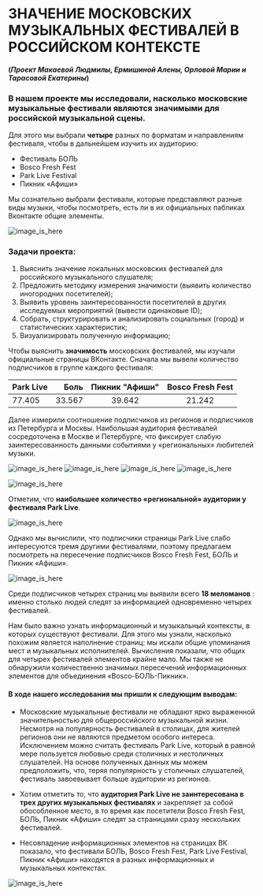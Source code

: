# ЗНАЧЕНИЕ МОСКОВСКИХ МУЗЫКАЛЬНЫХ ФЕСТИВАЛЕЙ В РОССИЙСКОМ КОНТЕКСТЕ

#### (*Проект Макаевой Людмилы, Ермишиной Алены, Орловой Марии и Тарасовой Екатерины*)

### В нашем проекте мы исследовали, насколько московские музыкальные фестивали являются значимыми для российской музыкальной сцены.

Для этого мы выбрали **четыре** разных по форматам и направлениям фестиваля, чтобы в дальнейшем изучить их аудиторию: 

* Фестиваль БОЛЬ
* Bosco Fresh Fest
* Park Live Festival
* Пикник «Афиши»

Мы сознательно выбрали фестивали, которые представляют разные виды музыки, чтобы посмотреть, есть ли в их официальных пабликах Вконтакте общие элементы. 

![image_is_here](img/MyCollages.jpg)

### **Задачи проекта:**

1. Выяснить значение локальных московских фестивалей для российского музыкального слушателя; 
2. Предложить методику измерения значимости (выявить количество иногородних посетителей);
3. Выявить уровень заинтересованности посетителей в других исследуемых мероприятий (вывести одинаковые ID); 
4. Собрать, структурировать и анализировать социальных (город) и статистических характеристик;
5. Визуализировать полученную информацию;

Чтобы выяснить **значимость** московских фестивалей, мы изучали официальные страницы ВКонтакте. Сначала мы вывели количество подписчиков в группе каждого фестиваля:

Park Live | Боль | Пикник "Афиши" | Bosco Fresh Fest
:----     | ----:| :----:         | :----:
 77.405   | 33.567| 39.642        | 21.242
 
Далее измерили соотношение подписчиков из регионов и подписчиков из Петербурга и Москвы. Наибольшая аудитория фестивалей сосредоточена в Москве и Петербурге, что фиксирует слабую заинтересованность данными событиями у «региональных» любителей музыки.

![image_is_here](ПаркЛайв_график11.png) ![image_is_here](img/Боль_график1.png) ![image_is_here](img/Пикник_график1.jpg) ![image_is_here](img/Боско_график1.png)

![image_is_here](img/Our4F.jpg)

Отметим, что **наибольшее количество «региональной» аудитории у фестиваля Park Live**. 

![image_is_here](img/распределение_аудитории.jpg)

Однако мы вычислили, что подписчики страницы Park Live слабо интересуются тремя другими фестивалями, поэтому предлагаем посмотреть на пересечение подписчиков Bosco Fresh Fest, БОЛЬ и Пикник «Афиши».

![image_is_here](img/Circle.jpg)

Среди подписчиков четырех страниц мы выявили всего **18 меломанов** : именно столько людей следят за информацией одновременно четырех фестивалей.

Нам было важно узнать информационный и музыкальный контексты, в которых существуют фестивали. Для этого мы узнали, насколько похожим является наполнение страниц: мы искали общие упоминания мест и музыкальных исполнителей. Вычисления показали, что общих для четырех фестивалей элементов крайне мало. Мы также не обнаружили количественно значимых пересечений информационных  элементов для объединения «Bosco-БОЛЬ-Пикник».


#### В ходе нашего исследования мы пришли к следующим выводам:

* Московские музыкальные фестивали не обладают ярко выраженной значительностью для общероссийского музыкальной жизни. Несмотря на популярность фестивалей в столицах, для жителей регионов они не являются предметом особого интереса. Исключением можно считать фестиваль Park Live, который в равной мере пользуется любовью среди столичных и нестоличных слушателей. На основе полученных данных мы можем предположить, что, теряя популярность у столичных слушателей, фестиваль завоевывает больше аудитории из регионов.
 

* Хотим отметить то, что **аудитория Park Live не заинтересована в трех других музыкальных фестивалях** и закрепляет за собой обособленное место, в то время как посетители Bosco Fresh Fest, БОЛЬ, Пикник «Афиши» следят за страницами сразу нескольких фестивалей.

* Несовпадение информационных элементов на страницах ВК показало, что фестивали БОЛЬ, Bosco Fresh Fest, Park Live Festival, Пикник «Афиши» находятся в разных информационных и музыкальных контекстах. 

![image_is_here](img/masterpiece.jpg)




